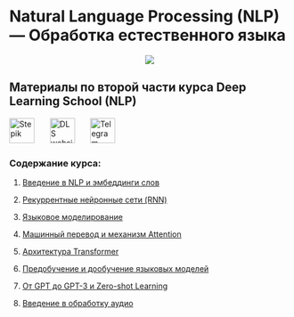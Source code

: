 # Natural Language Processing (NLP) — Обработка естественного языка

<div align="center">
  <img src="https://github.com/user-attachments/assets/b001f6ba-3600-4ce6-a561-d6bfa1800955">
</div>

## Материалы по второй части курса Deep Learning School (NLP)

<a href="https://stepik.org/org/dlschool"><img src="https://github.com/user-attachments/assets/57ac06f4-0ba9-471e-b6bf-e3ef2fd415e1" alt="Stepik" title="Stepik" width="45px" height="45px"></a> &nbsp;&nbsp;&nbsp;&nbsp;&nbsp;
<a href="https://dls.samcs.ru/"><img src="https://github.com/user-attachments/assets/891f5d13-2605-4524-b220-9b16dc8dcbbc" alt="DLS website" title="DLS Website" width="45px" height="45px"></a> &nbsp;&nbsp;&nbsp;&nbsp;&nbsp;
<a href="https://t.me/deep_learning_school_news"><img src="https://github.com/user-attachments/assets/93239dea-6a86-4176-abca-19c4e5b5d028" alt="Telegram channel" title="Telegram channel" width="45px" height="45px"></a> &nbsp;&nbsp;&nbsp;&nbsp;&nbsp;

### Содержание курса:

1. [Введение в NLP и эмбеддинги слов](https://github.com/BogdanKlimov11/Self-development/tree/main/DLS/Natural%20Language%20Processing/Модуль%201)

2. [Рекуррентные нейронные сети (RNN)](https://github.com/BogdanKlimov11/Self-development/tree/main/DLS/Natural%20Language%20Processing/Модуль%202)

3. [Языковое моделирование](https://github.com/BogdanKlimov11/Self-development/tree/main/DLS/Natural%20Language%20Processing/Модуль%2003)

4. [Машинный перевод и механизм Attention](https://github.com/BogdanKlimov11/Self-development/tree/main/DLS/Natural%20Language%20Processing/Модуль%204)

5. [Архитектура Transformer](https://github.com/BogdanKlimov11/Self-development/tree/main/DLS/Natural%20Language%20Processing/Модуль%2005)

6. [Предобучение и дообучение языковых моделей](https://github.com/BogdanKlimov11/Self-development/tree/main/DLS/Natural%20Language%20Processing/Модуль%206)

7. [От GPT до GPT-3 и Zero-shot Learning](https://github.com/BogdanKlimov11/Self-development/tree/main/DLS/Natural%20Language%20Processing/Модуль%207)

8. [Введение в обработку аудио](https://github.com/BogdanKlimov11/Self-development/tree/main/DLS/Natural%20Language%20Processing/Модуль%208)
